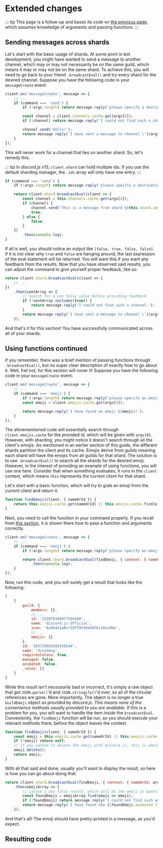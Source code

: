 # Extended changes

::: tip
This page is a follow-up and bases its code on [the previous page](/sharding/additional-information.md), which assumes knowledge of arguments and passing functions.
:::

## Sending messages across shards

Let's start with the basic usage of shards. At some point in bot development, you might have wanted to send a message to another channel, which may or may not necessarily be on the same guild, which means it may or may not be on the same shard. To achieve this, you will need to go back to your friend `.broadcastEval()` and try every shard for the desired channel. Suppose you have the following code in your `messageCreate` event:

```js {3-11}
client.on('messageCreate', message => {
	// ...
	if (command === 'send') {
		if (!args.length) return message.reply('please specify a destination channel id.');

		const channel = client.channels.cache.get(args[0]);
		if (!channel) return message.reply('I could not find such a channel.');

		channel.send('Hello!');
		return message.reply(`I have sent a message to channel \`${args[0]}\`!`);
	}
});
```

This will never work for a channel that lies on another shard. So, let's remedy this.

::: tip
In discord.js v13, <DocsLink path="class/ShardClientUtil?scrollTo=ids">`client.shard`</DocsLink> can hold multiple ids. If you use the default sharding manager, the `.ids` array will only have one entry.
:::

```js {4-13}
if (command === 'send') {
	if (!args.length) return message.reply('please specify a destination channel id.');

	return client.shard.broadcastEval(client => {
		const channel = this.channels.cache.get(args[0]);
		if (channel) {
			channel.send(`This is a message from shard ${this.shard.ids.join(',')}!`);
			true;
		} else {
			false;
		}
	})
		.then(console.log);
}
```

If all is well, you should notice an output like `[false, true, false, false]`. If it is not clear why `true` and `false` are hanging around, the last expression of the eval statement will be returned. You will want this if you want any feedback from the results. Now that you have observed said results, you can adjust the command to give yourself proper feedback, like so:

```js {4-10}
return client.shard.broadcastEval(client => {
	// ...
})
	.then(sentArray => {
		// Search for a non falsy value before providing feedback
		if (!sentArray.includes(true)) {
			return message.reply('I could not find such a channel.');
		}
		return message.reply(`I have sent a message to channel \`${args[0]}\`!`);
	});
```

And that's it for this section! You have successfully communicated across all of your shards.

## Using functions continued

If you remember, there was a brief mention of passing functions through `.broadcastEval()`, but no super clear description of exactly how to go about it. Well, fret not, for this section will cover it! Suppose you have the following code in your `messageCreate` event:

```js {3-8}
client.on('messageCreate', message => {
	// ...
	if (command === 'emoji') {
		if (!args.length) return message.reply('please specify an emoji id to search for.');
		const emoji = client.emojis.cache.get(args[0]);

		return message.reply(`I have found an emoji ${emoji}!`);
	}
});
```

The aforementioned code will essentially search through `client.emojis.cache` for the provided id, which will be given with `args[0]`. However, with sharding, you might notice it doesn't search through all the client's emojis. As mentioned in an earlier section of this guide, the different shards partition the client and its cache. Emojis derive from guilds meaning each shard will have the emojis from all guilds for that shard. The solution is to use `.broadcastEval()` to search all the shards for the desired emoji. However, in the interest of providing an example of using functions, you will use one here. Consider that when something evaluates, it runs in the `client` context, which means `this` represents the current client for that shard.

Let's start with a basic function, which will try to grab an emoji from the current client and return it.

```js
function findEmoji(client, { nameOrId }) {
	return this.emojis.cache.get(nameOrId) || this.emojis.cache.find(e => e.name.toLowerCase() === nameOrId.toLowerCase());
}
```

Next, you need to call the function in your command properly. If you recall from [this section](/sharding/additional-information.md#eval-arguments), it is shown there how to pass a function and arguments correctly.

```js {4-7}
client.on('messageCreate', message => {
	// ...
	if (command === 'emoji') {
		if (!args.length) return message.reply('please specify an emoji id to search for.');

		return client.shard.broadcastEval(findEmoji, { context: { nameOrId: args[0] } })
			.then(console.log);
	}
});
```

Now, run this code, and you will surely get a result that looks like the following:

<!-- eslint-skip  -->

```js
[
	{ 
		guild: { 
			members: {},
			// ...
			id: '222078108977594368',
			name: 'discord.js Official',
			icon: '6e4b4d1a0c7187f9fd5d4976c50ac96e',
			// ...
			emojis: {} 
		},
		id: '383735055509356544',
		name: 'duckSmug',
		requiresColons: true,
		managed: false,
		animated: false,
		_roles: []
	}
]
```

While this result isn't *necessarily* bad or incorrect, it's simply a raw object that got `JSON.parse()`'d and `JSON.stringify()`'d over, so all of the circular references are gone. More importantly, The object is no longer a true `GuildEmoji` object as provided by discord.js. *This means none of the convenience methods usually provided to you are available.* If this is a problem for you, you will want to handle the item *inside* the `broadcastEval`. Conveniently, the `findEmoji` function will be run, so you should execute your relevant methods there, before the object leaves the context.

```js {2-3,5-6}
function findEmoji(client, { nameOrId }) {
	const emoji = this.emojis.cache.get(nameOrId) || this.emojis.cache.find(e => e.name.toLowerCase() === nameOrId.toLowerCase());
	if (!emoji) return null;
	// If you wanted to delete the emoji with discord.js, this is where you would do it. Otherwise, don't include this code.
	emoji.delete();
	return emoji;
}
```

With all that said and done, usually you'll want to display the result, so here is how you can go about doing that:

```js {2-7}
return client.shard.broadcastEval(findEmoji, { context: { nameOrId: args[0] } })
	.then(emojiArray => {
		// Locate a non falsy result, which will be the emoji in question
		const foundEmoji = emojiArray.find(emoji => emoji);
		if (!foundEmoji) return message.reply('I could not find such an emoji.');
		return message.reply(`I have found the ${foundEmoji.animated ? `<${foundEmoji.identifier}>` : `<:${foundEmoji.identifier}> emoji!`}!`);
	});
```

And that's all! The emoji should have pretty-printed in a message, as you'd expect.

## Resulting code

<ResultingCode />
